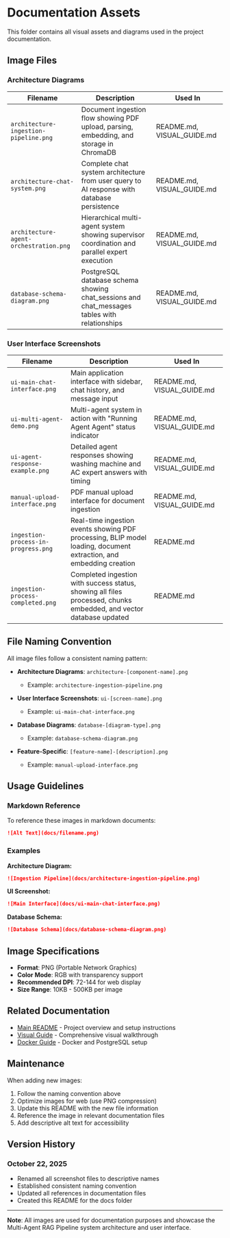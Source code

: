 # Documentation Assets

This folder contains all visual assets and diagrams used in the project documentation.

## Image Files

### Architecture Diagrams

| Filename | Description | Used In |
|----------|-------------|---------|
| `architecture-ingestion-pipeline.png` | Document ingestion flow showing PDF upload, parsing, embedding, and storage in ChromaDB | README.md, VISUAL_GUIDE.md |
| `architecture-chat-system.png` | Complete chat system architecture from user query to AI response with database persistence | README.md, VISUAL_GUIDE.md |
| `architecture-agent-orchestration.png` | Hierarchical multi-agent system showing supervisor coordination and parallel expert execution | README.md, VISUAL_GUIDE.md |
| `database-schema-diagram.png` | PostgreSQL database schema showing chat_sessions and chat_messages tables with relationships | README.md, VISUAL_GUIDE.md |

### User Interface Screenshots

| Filename | Description | Used In |
|----------|-------------|---------|
| `ui-main-chat-interface.png` | Main application interface with sidebar, chat history, and message input | README.md, VISUAL_GUIDE.md |
| `ui-multi-agent-demo.png` | Multi-agent system in action with "Running Agent Agent" status indicator | README.md, VISUAL_GUIDE.md |
| `ui-agent-response-example.png` | Detailed agent responses showing washing machine and AC expert answers with timing | README.md, VISUAL_GUIDE.md |
| `manual-upload-interface.png` | PDF manual upload interface for document ingestion | README.md, VISUAL_GUIDE.md |
| `ingestion-process-in-progress.png` | Real-time ingestion events showing PDF processing, BLIP model loading, document extraction, and embedding creation | README.md |
| `ingestion-process-completed.png` | Completed ingestion with success status, showing all files processed, chunks embedded, and vector database updated | README.md |

## File Naming Convention

All image files follow a consistent naming pattern:

- **Architecture Diagrams**: `architecture-[component-name].png`
  - Example: `architecture-ingestion-pipeline.png`
  
- **User Interface Screenshots**: `ui-[screen-name].png`
  - Example: `ui-main-chat-interface.png`

- **Database Diagrams**: `database-[diagram-type].png`
  - Example: `database-schema-diagram.png`

- **Feature-Specific**: `[feature-name]-[description].png`
  - Example: `manual-upload-interface.png`

## Usage Guidelines

### Markdown Reference

To reference these images in markdown documents:

```markdown
![Alt Text](docs/filename.png)
```

### Examples

**Architecture Diagram:**
```markdown
![Ingestion Pipeline](docs/architecture-ingestion-pipeline.png)
```

**UI Screenshot:**
```markdown
![Main Interface](docs/ui-main-chat-interface.png)
```

**Database Schema:**
```markdown
![Database Schema](docs/database-schema-diagram.png)
```

## Image Specifications

- **Format**: PNG (Portable Network Graphics)
- **Color Mode**: RGB with transparency support
- **Recommended DPI**: 72-144 for web display
- **Size Range**: 10KB - 500KB per image

## Related Documentation

- [Main README](../README.md) - Project overview and setup instructions
- [Visual Guide](../VISUAL_GUIDE.md) - Comprehensive visual walkthrough
- [Docker Guide](../DOCKER_GUIDE.md) - Docker and PostgreSQL setup

## Maintenance

When adding new images:

1. Follow the naming convention above
2. Optimize images for web (use PNG compression)
3. Update this README with the new file information
4. Reference the image in relevant documentation files
5. Add descriptive alt text for accessibility

## Version History

### October 22, 2025
- Renamed all screenshot files to descriptive names
- Established consistent naming convention
- Updated all references in documentation files
- Created this README for the docs folder

---

**Note**: All images are used for documentation purposes and showcase the Multi-Agent RAG Pipeline system architecture and user interface.
